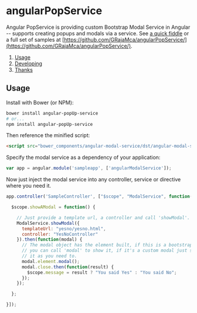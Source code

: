 # angularPopService
Angular PopService is providing custom Bootstrap Modal Service in Angular -- supports creating popups and modals via a service. See [a quick fiddle](http://jsfiddle.net/dwmkerr/8MVLJ/) or a full set of samples at [https://github.com/GRajaMca/angularPopService/](https://github.com/GRajaMca/angularPopService/).

1. [Usage](#usage)
2. [Developing](#developing)
3. [Thanks](#thanks)

## Usage

Install with Bower (or NPM):

```bash
bower install angular-popUp-service
# or...
npm install angular-popUp-service
```

Then reference the minified script:

```html
<script src="bower_components/angular-modal-service/dst/angular-modal-service.min.js"></script>
```

Specify the modal service as a dependency of your application:

```js
var app = angular.module('sampleapp', ['angularModalService']);
```

Now just inject the modal service into any controller, service or directive where you need it.

```js
app.controller('SampleController', ["$scope", "ModalService", function($scope, ModalService) {

  $scope.showAModal = function() {

  	// Just provide a template url, a controller and call 'showModal'.
    ModalService.showModal({
      templateUrl: "yesno/yesno.html",
      controller: "YesNoController"
    }).then(function(modal) {
      // The modal object has the element built, if this is a bootstrap modal
      // you can call 'modal' to show it, if it's a custom modal just show or hide
      // it as you need to.
      modal.element.modal();
      modal.close.then(function(result) {
        $scope.message = result ? "You said Yes" : "You said No";
      });
    });

  };

}]);
```
